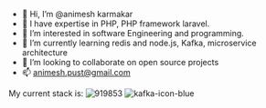 - 👋 Hi, I’m @animesh karmakar
- 👋 I have expertise in PHP, PHP framework laravel.
- 👀 I’m interested in software Engineering and programming.
- 🌱 I’m currently learning redis and node.js, Kafka, microservice architecture
- 💞️ I’m looking to collaborate on open source projects 
- 📫 animesh.pust@gmail.com

My current stack is: 
![919853](https://user-images.githubusercontent.com/26783655/185774440-7e160889-1fd6-43d4-b19f-5ce239aed0c5.png)
![kafka-icon-blue](https://user-images.githubusercontent.com/26783655/185774445-1953e01f-53dd-443b-bf8d-21b2afdd27a5.jpg)

<!---
animeshkarmakarAK/animeshkarmakarAK is a ✨ special ✨ repository because its `README.md` (this file) appears on your GitHub profile.
You can click the Preview link to take a look at your changes.
--->
